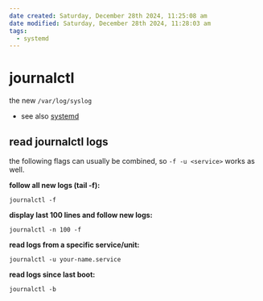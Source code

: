 ```yaml
---
date created: Saturday, December 28th 2024, 11:25:08 am
date modified: Saturday, December 28th 2024, 11:28:03 am
tags:
  - systemd
---
```


# journalctl

the new `/var/log/syslog`

- see also [systemd](systemd.md)

## read journalctl logs

the following flags can usually be combined, so `-f -u <service>` works as well.

**follow all new logs (tail -f):**

```shell
journalctl -f
```

**display last 100 lines and follow new logs:**

```shell
journalctl -n 100 -f
```

**read logs from a specific service/unit:**

```shell
journalctl -u your-name.service
```

**read logs since last boot:**

```shell
journalctl -b
```
